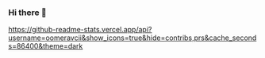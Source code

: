 ### Hi there 👋

https://github-readme-stats.vercel.app/api?username=oomeravcii&show_icons=true&hide=contribs,prs&cache_seconds=86400&theme=dark
